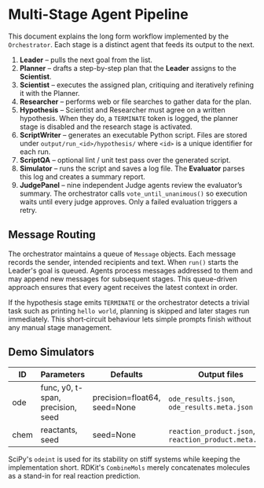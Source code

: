 # Multi-Stage Agent Pipeline

This document explains the long form workflow implemented by the `Orchestrator`.
Each stage is a distinct agent that feeds its output to the next.

1. **Leader** – pulls the next goal from the list.
2. **Planner** – drafts a step-by-step plan that the **Leader** assigns to the **Scientist**.
3. **Scientist** – executes the assigned plan, critiquing and iteratively refining it with the Planner.
4. **Researcher** – performs web or file searches to gather data for the plan.
5. **Hypothesis** – Scientist and Researcher must agree on a written hypothesis.
   When they do, a `TERMINATE` token is logged, the planner stage is disabled and
   the research stage is activated.
6. **ScriptWriter** – generates an executable Python script. Files are stored
   under `output/run_<id>/hypothesis/` where `<id>` is a unique identifier for
   each run.
7. **ScriptQA** – optional lint / unit test pass over the generated script.
8. **Simulator** – runs the script and saves a log file. The **Evaluator** parses
   this log and creates a summary report.
9. **JudgePanel** – nine independent Judge agents review the evaluator’s
   summary. The orchestrator calls `vote_until_unanimous()` so execution waits
   until every judge approves. Only a failed evaluation triggers a retry.

## Message Routing

The orchestrator maintains a queue of ``Message`` objects. Each message records
the sender, intended recipients and text. When ``run()`` starts the Leader's goal
is queued. Agents process messages addressed to them and may append new messages
for subsequent stages. This queue-driven approach ensures that every agent
receives the latest context in order.

If the hypothesis stage emits ``TERMINATE`` or the orchestrator detects a trivial
task such as printing ``hello world``, planning is skipped and later stages run
immediately. This short‑circuit behaviour lets simple prompts finish without any
manual stage management.

## Demo Simulators

| ID  | Parameters | Defaults | Output files |
|-----|------------|----------|--------------|
| ode | func, y0, t-span, precision, seed | precision=float64, seed=None | `ode_results.json`, `ode_results.meta.json` |
| chem | reactants, seed | seed=None | `reaction_product.json`, `reaction_product.meta.json` |

SciPy's ``odeint`` is used for its stability on stiff systems while keeping the
implementation short. RDKit's ``CombineMols`` merely concatenates molecules as a
stand-in for real reaction prediction.
